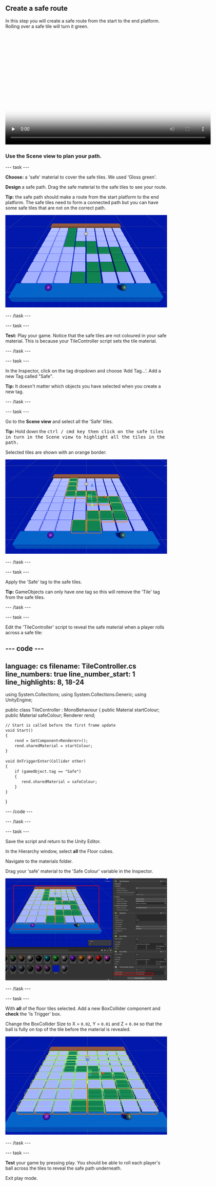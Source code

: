 ## Create a safe route

<div style="display: flex; flex-wrap: wrap">
<div style="flex-basis: 200px; flex-grow: 1; margin-right: 15px;">
In this step you will create a safe route from the start to the end platform. Rolling over a safe tile will turn it green. 
</div>
<div>
<video width="640" height="360" controls preload="none" poster="images/safe-path-complete.png">
<source src="images/safe-path.mp4" type="video/mp4">
Your browser does not support WebM video, try FireFox or Chrome
</video>
</div>
</div>

### Use the Scene view to plan your path.

--- task ---

**Choose:** a 'safe' material to cover the safe tiles. We used 'Gloss green'.

**Design** a safe path. Drag the safe material to the safe tiles to see your route.

**Tip:** the safe path should make a route from the start platform to the end platform. The safe tiles need to form a connected path but you can have some safe tiles that are not on the correct path.  

![A screenshot showing a suggested safe path for your project. A green path leads the player from the start platform to the end platform.](images/safe-path.png)

--- /task ---

--- task ---

**Test:** Play your game. Notice that the safe tiles are not coloured in your safe material. This is because your TileController script sets the tile material.  

--- /task ---

--- task ---

In the Inspector, click on the tag dropdown and choose ‘Add Tag…’. Add a new Tag called "Safe".

**Tip:** It doesn't matter which objects you have selected when you create a new tag. 

--- /task ---

--- task ---

Go to the **Scene view** and select all the 'Safe' tiles. 

**Tip:** Hold down the <kbd>ctrl<kbd> / <kbd>cmd<kbd> key then click on the safe tiles in turn in the Scene view to highlight all the tiles in the path. 

Selected tiles are shown with an orange border:

![A screenshot showing the selected safe tiles.](images/safe-tiles-selected.png)

--- /task ---

--- task ---

Apply the 'Safe' tag to the safe tiles.

**Tip:** GameObjects can only have one tag so this will remove the 'Tile' tag from the safe tiles. 

--- /task ---

--- task ---

Edit the 'TileController' script to reveal the safe material when a player rolls across a safe tile: 

--- code ---
---
language: cs
filename: TileController.cs
line_numbers: true
line_number_start: 1
line_highlights: 8, 18-24
---
using System.Collections;
using System.Collections.Generic;
using UnityEngine;

public class TileController : MonoBehaviour
{
    public Material startColour;
    public Material safeColour;
    Renderer rend;

    // Start is called before the first frame update
    void Start()
    {
        rend = GetComponent<Renderer>();
        rend.sharedMaterial = startColour;
    }

    void OnTriggerEnter(Collider other)
    {
        if (gameObject.tag == "Safe")
        {
           rend.sharedMaterial = safeColour;
       	}
	}
}


--- /code ---

--- /task ---

--- task ---

Save the script and return to the Unity Editor. 

In the Hierarchy window, select **all** the Floor cubes. 

Navigate to the materials folder.

Drag your 'safe' material to the 'Safe Colour' variable in the Inspector. 

![A screenshot showing the 'Safe Colour' applied to the 'Safe Colour' variable.](images/safe-colour-applied.png)

--- /task ---

--- task ---

With **all** of the floor tiles selected. Add a new BoxCollider component and **check** the 'Is Trigger' box.

Change the BoxCollider Size to X = `0.02`, Y = `0.01` and Z = `0.04` so that the ball is fully on top of the tile before the material is revealed. 

![A screenshot of the scene view showing the 'Is Trigger' BoxCollider boundaries do not cover the full tile.](images/box-collider.png) 

--- /task ---

--- task ---

**Test** your game by pressing play. You should be able to roll each player's ball across the tiles to reveal the safe path underneath. 

Exit play mode.

<video width="640" height="360" controls preload="none" poster="images/safe-path-complete.png">
<source src="images/safe-path.mp4" type="video/mp4">
Your browser does not support WebM video, try FireFox or Chrome
</video>

--- /task ---
